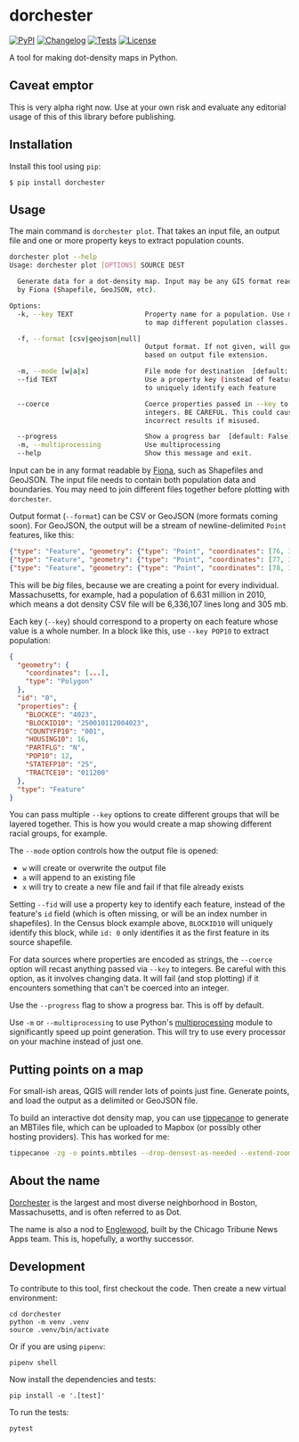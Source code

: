 # dorchester

[![PyPI](https://img.shields.io/pypi/v/dorchester.svg)](https://pypi.org/project/dorchester/)
[![Changelog](https://img.shields.io/github/v/release/eyeseast/dorchester?include_prereleases&label=changelog)](https://github.com/eyeseast/dorchester/releases)
[![Tests](https://github.com/eyeseast/dorchester/workflows/Test/badge.svg)](https://github.com/eyeseast/dorchester/actions?query=workflow%3ATest)
[![License](https://img.shields.io/badge/license-Apache%202.0-blue.svg)](https://github.com/eyeseast/dorchester/blob/master/LICENSE)

A tool for making dot-density maps in Python.

## Caveat emptor

This is very alpha right now. Use at your own risk and evaluate any editorial usage of this of this library before publishing.

## Installation

Install this tool using `pip`:

    $ pip install dorchester

## Usage

The main command is `dorchester plot`. That takes an input file, an output file and one or more property keys to extract population counts.

```sh
dorchester plot --help
Usage: dorchester plot [OPTIONS] SOURCE DEST

  Generate data for a dot-density map. Input may be any GIS format readable
  by Fiona (Shapefile, GeoJSON, etc).

Options:
  -k, --key TEXT                  Property name for a population. Use multiple
                                  to map different population classes.

  -f, --format [csv|geojson|null]
                                  Output format. If not given, will guess
                                  based on output file extension.

  -m, --mode [w|a|x]              File mode for destination  [default: w]
  --fid TEXT                      Use a property key (instead of feature.id)
                                  to uniquely identify each feature

  --coerce                        Coerce properties passed in --key to
                                  integers. BE CAREFUL. This could cause
                                  incorrect results if misused.

  --progress                      Show a progress bar  [default: False]
  -m, --multiprocessing           Use multiprocessing
  --help                          Show this message and exit.
```

Input can be in any format readable by [Fiona](https://fiona.readthedocs.io/en/stable/index.html), such as Shapefiles and GeoJSON. The input file needs to contain both population data and boundaries. You may need to join different files together before plotting with `dorchester`.

Output format (`--format`) can be CSV or GeoJSON (more formats coming soon). For GeoJSON, the output will be a stream of newline-delimited `Point` features, like this:

```json
{"type": "Feature", "geometry": {"type": "Point", "coordinates": [76, 38]}, "properties": {"group": "population", "fid": 1}}
{"type": "Feature", "geometry": {"type": "Point", "coordinates": [77, 39]}, "properties": {"group": "population", "fid": 1}}
{"type": "Feature", "geometry": {"type": "Point", "coordinates": [78, 37]}, "properties": {"group": "population", "fid": 1}}
```

This will be _big_ files, because we are creating a point for every individual. Massachusetts, for example, had a population of 6.631 million in 2010, which means a dot density CSV file will be 6,336,107 lines long and 305 mb.

Each key (`--key`) should correspond to a property on each feature whose value is a whole number. In a block like this, use `--key POP10` to extract population:

```json
{
  "geometry": {
    "coordinates": [...],
    "type": "Polygon"
  },
  "id": "0",
  "properties": {
    "BLOCKCE": "4023",
    "BLOCKID10": "250010112004023",
    "COUNTYFP10": "001",
    "HOUSING10": 16,
    "PARTFLG": "N",
    "POP10": 12,
    "STATEFP10": "25",
    "TRACTCE10": "011200"
  },
  "type": "Feature"
}
```

You can pass multiple `--key` options to create different groups that will be layered together. This is how you would create a map showing different racial groups, for example.

The `--mode` option controls how the output file is opened:

- `w` will create or overwrite the output file
- `a` will append to an existing file
- `x` will try to create a new file and fail if that file already exists

Setting `--fid` will use a property key to identify each feature, instead of the feature's `id` field (which is often missing, or will be an index number in shapefiles). In the Census block example above, `BLOCKID10` will uniquely identify this block, while `id: 0` only identifies it as the first feature in its source shapefile.

For data sources where properties are encoded as strings, the `--coerce` option will recast anything passed via `--key` to integers. Be careful with this option, as it involves changing data. It will fail (and stop plotting) if it encounters something that can't be coerced into an integer.

Use the `--progress` flag to show a progress bar. This is off by default.

Use `-m` or `--multiprocessing` to use Python's [multiprocessing](https://docs.python.org/3/library/multiprocessing.html) module to significantly speed up point generation. This will try to use every processor on your machine instead of just one.

## Putting points on a map

For small-ish areas, QGIS will render lots of points just fine. Generate points, and load the output as a delimited or GeoJSON file.

To build an interactive dot density map, you can use [tippecanoe](https://github.com/mapbox/tippecanoe) to generate an MBTiles file, which can be uploaded to Mapbox (or possibly other hosting providers). This has worked for me:

```sh
tippecanoe -zg -o points.mbtiles --drop-densest-as-needed --extend-zooms-if-still-dropping points.csv
```

## About the name

[Dorchester](https://en.wikipedia.org/wiki/Dorchester,_Boston) is the largest and most diverse neighborhood in Boston, Massachusetts, and is often referred to as Dot.

The name is also a nod to [Englewood](https://github.com/newsapps/englewood), built by the Chicago Tribune News Apps team. This is, hopefully, a worthy successor.

## Development

To contribute to this tool, first checkout the code. Then create a new virtual environment:

    cd dorchester
    python -m venv .venv
    source .venv/bin/activate

Or if you are using `pipenv`:

    pipenv shell

Now install the dependencies and tests:

    pip install -e '.[test]'

To run the tests:

    pytest
